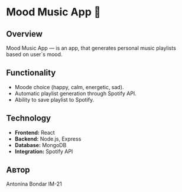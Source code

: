# Mood Music App 🎵

## Overview
Mood Music App — is an app, that generates personal music playlists based on user`s mood.

## Functionality
- Moode choice (happy, calm, energetic, sad).
- Automatic playlist generation through Spotify API.
- Ability to save playlist to Spotify.

## Technology
- **Frontend:** React
- **Backend:** Node.js, Express
- **Database:** MongoDB
- **Integration:** Spotify API

## Автор
Antonina Bondar IM-21
